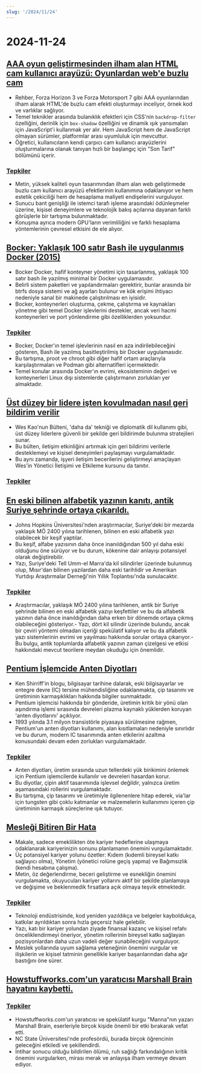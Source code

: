 ```yaml
---
slug: '/2024/11/24'
---
```


# 2024-11-24

## [AAA oyun geliştirmesinden ilham alan HTML cam kullanıcı arayüzü: Oyunlardan web'e buzlu cam](https://www.tyleo.com/html-glass.html)

- Rehber, Forza Horizon 3 ve Forza Motorsport 7 gibi AAA oyunlarından ilham alarak HTML'de buzlu cam efekti oluşturmayı inceliyor, örnek kod ve varlıklar sağlıyor.
- Temel teknikler arasında bulanıklık efektleri için CSS'nin `backdrop-filter` özelliğini, derinlik için `box-shadow` özelliğini ve dinamik ışık yansımaları için JavaScript'i kullanmak yer alır. Hem JavaScript hem de JavaScript olmayan sürümler, platformlar arası uyumluluk için mevcuttur.
- Öğretici, kullanıcıların kendi çarpıcı cam kullanıcı arayüzlerini oluşturmalarına olanak tanıyan hızlı bir başlangıç için "Son Tarif" bölümünü içerir.

### [Tepkiler](https://news.ycombinator.com/item?id=42225481)

- Metin, yüksek kaliteli oyun tasarımından ilham alan web geliştirmede buzlu cam kullanıcı arayüzü efektlerinin kullanımına odaklanıyor ve hem estetik çekiciliği hem de hesaplama maliyeti endişelerini vurguluyor.
- Sunucu bant genişliği ile istemci tarafı işleme arasındaki ödünleşmeler üzerine, kişisel deneyimlere ve teknolojik bakış açılarına dayanan farklı görüşlerle bir tartışma bulunmaktadır.
- Konuşma ayrıca modern GPU'ların verimliliğini ve farklı hesaplama yöntemlerinin çevresel etkisini de ele alıyor.

## [Bocker: Yaklaşık 100 satır Bash ile uygulanmış Docker (2015)](https://github.com/p8952/bocker)

- Bocker Docker, hafif konteyner yönetimi için tasarlanmış, yaklaşık 100 satır bash ile yazılmış minimal bir Docker uygulamasıdır.
- Belirli sistem paketleri ve yapılandırmaları gerektirir, bunlar arasında bir btrfs dosya sistemi ve ağ ayarları bulunur ve kök erişimi ihtiyacı nedeniyle sanal bir makinede çalıştırılması en iyisidir.
- Bocker, konteynerleri oluşturma, çekme, çalıştırma ve kaynakları yönetme gibi temel Docker işlevlerini destekler, ancak veri hacmi konteynerleri ve port yönlendirme gibi özelliklerden yoksundur.

### [Tepkiler](https://news.ycombinator.com/item?id=42224670)

- Bocker, Docker'ın temel işlevlerinin nasıl en aza indirilebileceğini gösteren, Bash ile yazılmış basitleştirilmiş bir Docker uygulamasıdır.
- Bu tartışma, proot ve chroot gibi diğer hafif ortam araçlarıyla karşılaştırmaları ve Podman gibi alternatifleri içermektedir.
- Temel konular arasında Docker'ın evrimi, ekosisteminin değeri ve konteynerleri Linux dışı sistemlerde çalıştırmanın zorlukları yer almaktadır.

## [Üst düzey bir lidere işten kovulmadan nasıl geri bildirim verilir](https://newsletter.weskao.com/p/how-to-give-a-senior-leader-feedback-without-getting-fired)

- Wes Kao'nun Bülteni, 'daha da' tekniği ve diplomatik dil kullanımı gibi, üst düzey liderlere güvenli bir şekilde geri bildirimde bulunma stratejileri sunar.
- Bu bülten, iletişim etkinliğini artırmak için geri bildirimi verilerle desteklemeyi ve kişisel deneyimleri paylaşmayı vurgulamaktadır.
- Bu aynı zamanda, işyeri iletişim becerilerini geliştirmeyi amaçlayan Wes'in Yönetici İletişimi ve Etkileme kursunu da tanıtır.

### [Tepkiler](https://news.ycombinator.com/item?id=42223099)

## [En eski bilinen alfabetik yazının kanıtı, antik Suriye şehrinde ortaya çıkarıldı.](https://hub.jhu.edu/2024/11/21/ancient-alphabet-discovered-syria/)

- Johns Hopkins Üniversitesi'nden araştırmacılar, Suriye'deki bir mezarda yaklaşık MÖ 2400 yılına tarihlenen, bilinen en eski alfabetik yazı olabilecek bir keşif yaptılar.
- Bu keşif, alfabe yazısının daha önce inanıldığından 500 yıl daha eski olduğunu öne sürüyor ve bu durum, kökenine dair anlayışı potansiyel olarak değiştirebilir.
- Yazı, Suriye'deki Tell Umm-el Marra'da kil silindirler üzerinde bulunmuş olup, Mısır'dan bilinen yazılardan daha eski tarihlidir ve Amerikan Yurtdışı Araştırmalar Derneği'nin Yıllık Toplantısı'nda sunulacaktır.

### [Tepkiler](https://news.ycombinator.com/item?id=42224330)

- Araştırmacılar, yaklaşık MÖ 2400 yılına tarihlenen, antik bir Suriye şehrinde bilinen en eski alfabetik yazıyı keşfettiler ve bu da alfabetik yazının daha önce inanıldığından daha erken bir dönemde ortaya çıkmış olabileceğini gösteriyor.- Yazı, dört kil silindir üzerinde bulundu, ancak bir çeviri yöntemi olmadan içeriği spekülatif kalıyor ve bu da alfabetik yazı sistemlerinin evrimi ve yayılması hakkında sorular ortaya çıkarıyor.- Bu bulgu, antik toplumlarda alfabetik yazının zaman çizelgesi ve etkisi hakkındaki mevcut teorilere meydan okuduğu için önemlidir.

## [Pentium İşlemcide Anten Diyotları](http://www.righto.com/2024/11/antenna-diodes-in-pentium-processor.html)

- Ken Shirriff'in blogu, bilgisayar tarihine dalarak, eski bilgisayarlar ve entegre devre (IC) tersine mühendisliğine odaklanmakta, çip tasarımı ve üretiminin karmaşıklıkları hakkında bilgiler sunmaktadır.
- Pentium işlemcisi hakkında bir gönderide, üretimin kritik bir yönü olan aşındırma işlemi sırasında devreleri plazma kaynaklı yüklerden koruyan 'anten diyotlarını' açıklıyor.
- 1993 yılında 3.1 milyon transistörle piyasaya sürülmesine rağmen, Pentium'un anten diyotları kullanımı, alan kısıtlamaları nedeniyle sınırlıdır ve bu durum, modern IC tasarımında anten etkilerini azaltma konusundaki devam eden zorlukları vurgulamaktadır.

### [Tepkiler](https://news.ycombinator.com/item?id=42223690)

- Anten diyotları, üretim sırasında uzun tellerdeki yük birikimini önlemek için Pentium işlemcilerde kullanılır ve devreleri hasardan korur.
- Bu diyotlar, çipin aktif tasarımında işlevsel değildir, yalnızca üretim aşamasındaki rollerini vurgulamaktadır.
- Bu tartışma, çip tasarımı ve üretimiyle ilgilenenlere hitap ederek, via'lar için tungsten gibi çoklu katmanlar ve malzemelerin kullanımını içeren çip üretiminin karmaşık süreçlerine ışık tutuyor.

## [Mesleği Bitiren Bir Hata](https://bitfieldconsulting.com/posts/career)

- Makale, sadece emeklilikten öte kariyer hedeflerine ulaşmaya odaklanarak kariyerinizin sonunu planlamanın önemini vurgulamaktadır.
- Üç potansiyel kariyer yolunu özetler: Kıdem (kıdemli bireysel katkı sağlayıcı olma), Yönetim (yönetici rolüne geçiş yapma) ve Bağımsızlık (kendi hesabına çalışma).
- Metin, öz değerlendirme, beceri geliştirme ve esnekliğin önemini vurgulamakta, okuyucuları kariyer yollarını aktif bir şekilde planlamaya ve değişime ve beklenmedik fırsatlara açık olmaya teşvik etmektedir.

### [Tepkiler](https://news.ycombinator.com/item?id=42228538)

- Teknoloji endüstrisinde, kod yeniden yazıldıkça ve belgeler kayboldukça, katkılar ayrıldıktan sonra hızla geçersiz hale gelebilir.
- Yazı, katı bir kariyer yolundan ziyade finansal kazanç ve kişisel refahı önceliklendirmeyi öneriyor, yönetim rollerinin bireysel katkı sağlayan pozisyonlardan daha uzun vadeli değer sunabileceğini vurguluyor.
- Meslek yollarında uyum sağlama yeteneğinin önemini vurgular ve ilişkilerin ve kişisel tatminin genellikle kariyer başarılarından daha ağır bastığını öne sürer.

## [Howstuffworks.com'un yaratıcısı Marshall Brain hayatını kaybetti.](https://www.wral.com/news/local/nc-state-marshall-brain-dies-november-2024/)

### [Tepkiler](https://news.ycombinator.com/item?id=42228759)

- Howstuffworks.com'un yaratıcısı ve spekülatif kurgu "Manna"nın yazarı Marshall Brain, eserleriyle birçok kişide önemli bir etki bırakarak vefat etti.
- NC State Üniversitesi'nde profesördü, burada birçok öğrencinin geleceğini etkiledi ve şekillendirdi.
- İntihar sonucu olduğu bildirilen ölümü, ruh sağlığı farkındalığının kritik önemini vurgularken, mirası merak ve anlayışa ilham vermeye devam ediyor.

<head>
  <meta property="og:title" content="AAA oyun geliştirmesinden ilham alan HTML cam kullanıcı arayüzü: Oyunlardan web'e buzlu cam" />
  <meta property="og:type" content="website" />
  <meta property="og:image" content="https://og.cho.sh/api/og/?title=AAA%20oyun%20geli%C5%9Ftirmesinden%20ilham%20alan%20HTML%20cam%20kullan%C4%B1c%C4%B1%20aray%C3%BCz%C3%BC%3A%20Oyunlardan%20web'e%20buzlu%20cam&subheading=24%20Kas%C4%B1m%202024%20Pazar%3A%20Hacker%20Haber%20%C3%96zeti" />
</head>

